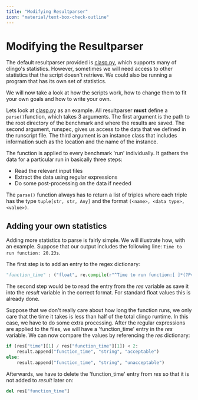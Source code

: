 ```yaml
---
title: "Modifying Resultparser"
icon: "material/text-box-check-outline"
---
```


# Modifying the Resultparser

The default resultparser provided is [clasp.py](https://github.com/potassco/benchmark-tool/blob/master/src/benchmarktool/resultparser/clasp.py), which supports many of clingo's statistics. However, sometimes we will need access to other statistics that the script doesn't retrieve. We could also be running a program that has its own set of statistics.

We will now take a look at how the scripts work, how to change them to fit your own goals and how to write your own.

Lets look at [clasp.py](https://github.com/potassco/benchmark-tool/blob/master/src/benchmarktool/resultparser/clasp.py) as an example. All resultparser **must** define a `parse()`function, which takes 3 arguments. The first argument is the path to the root directory of the benchmark and where the results are saved. The second argument, runspec, gives us access to the data that we defined in the runscript file. The third argument is an instance class that includes information such as the location and the name of the instance.

The function is applied to every benchmark 'run' individually. It gathers the data for a particular run in basically three steps:

- Read the relevant input files
- Extract the data using regular expressions
- Do some post-processing on the data if needed

The `parse()` function always has to return a list of triples where each triple has the type `tuple[str, str, Any]` and the format `(<name>, <data type>, <value>)`.

## Adding your own statistics

Adding more statistics to parse is fairly simple. We will illustrate how, with an example. Suppose that our output includes the following line: `Time to run function: 20.23s`.

The first step is to add an entry to the regex dictionary:
```python
"function_time" : ("float", re.compile(r"^Time to run function:[ ]*(?P<val>[0-9]+(\.[0-9]+)?)$"))
```
The second step would be to read the entry from the *res* variable as save it into the *result* variable in the correct format. For standard float values this is already done.

Suppose that we don't really care about how long the function runs, we only care that the time it takes is less than half of the total clingo runtime. In this case, we have to do some extra processing. After the regular expressions are applied to the files, we will have a 'function_time' entry in the *res* variable. We can now compare the values by referencing the *res* dictionary:
```python
if (res["time"][1] / res["function_time"][1]) < 2:
	result.append("function_time", "string", "acceptable")
else:
	result.append("function_time", "string", "unacceptable")
```
Afterwards, we have to delete the 'function_time' entry from *res* so that it is not added to *result* later on:
```python
del res["function_time"]
```
